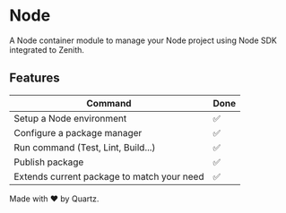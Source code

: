 # Node

A Node container module to manage your Node project using Node SDK integrated to Zenith.

## Features

| Command                                    | Done |
|--------------------------------------------|------|
| Setup a Node environment                   | ✅    |
| Configure a package manager                | ✅    |
| Run command (Test, Lint, Build...)         | ✅    |
| Publish package                            | ✅    |
| Extends current package to match your need | ✅    |

Made with ❤️ by Quartz.